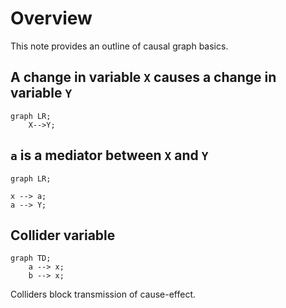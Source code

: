 # Overview
This note provides an outline of causal graph basics.

## A change in variable `X` causes a change in variable `Y`
```mermaid
graph LR;
	X-->Y;
```

## `a` is a mediator between `X` and `Y`

```mermaid
graph LR;

x --> a;
a --> Y;

```


## Collider variable
```mermaid
graph TD;
	a --> x;
	b --> x;
```

Colliders block transmission of cause-effect. 

